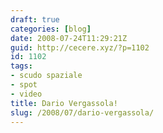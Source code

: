 ```yaml
---
draft: true
categories: [blog]
date: 2008-07-24T11:29:21Z
guid: http://cecere.xyz/?p=1102
id: 1102
tags:
- scudo spaziale
- spot
- video
title: Dario Vergassola!
slug: /2008/07/dario-vergassola/
---
```


